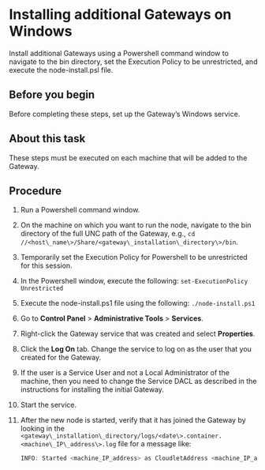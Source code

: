 # Installing additional Gateways on Windows 

<head>
  <meta name="guidename" content="API Management"/>
  <meta name="context" content="GUID-d860c4f4-1c9e-4311-816b-d94977dcc04a"/>
</head>


Install additional Gateways using a Powershell command window to navigate to the bin directory, set the Execution Policy to be unrestricted, and execute the node-install.psl file.

## Before you begin

Before completing these steps, set up the Gateway’s Windows service.

## About this task

These steps must be executed on each machine that will be added to the Gateway.


## Procedure

1.  Run a Powershell command window.

2.  On the machine on which you want to run the node, navigate to the bin directory of the full UNC path of the Gateway, e.g., `cd //<host\_name\>/Share/<gateway\_installation\_directory\>/bin`.

3.  Temporarily set the Execution Policy for Powershell to be unrestricted for this session.

4.  In the Powershell window, execute the following: `set-ExecutionPolicy Unrestricted`

5.  Execute the node-install.ps1 file using the following: `./node-install.ps1`

6.  Go to **Control Panel** \> **Administrative Tools** \> **Services**.

7.  Right-click the Gateway service that was created and select **Properties**.

8.  Click the **Log On** tab. Change the service to log on as the user that you created for the Gateway.

9.  If the user is a Service User and not a Local Administrator of the machine, then you need to change the Service DACL as described in the instructions for installing the initial Gateway.

10. Start the service.

11. After the new node is started, verify that it has joined the Gateway by looking in the `<gateway\_installation\_directory/logs/<date\>.container.<machine\_IP\_address\>.log` file for a message like:

    ```java
    INFO: Started <machine_IP_address> as CloudletAddress <machine_IP_address>:7800, initial cluster view: CloudletAddress <other_machine_IP_address:7800, CloudletAddress <machine_IP_address>:7800, ...
    ```